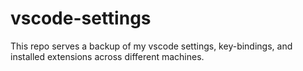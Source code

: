 # vscode-settings
This repo serves a backup of my vscode settings, key-bindings, and installed extensions across different machines.
